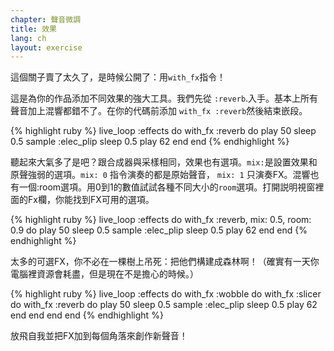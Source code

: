 ```yaml
---
chapter: 聲音微調
title: 效果
lang: ch
layout: exercise
---
```


這個關子賣了太久了，是時候公開了：用`with_fx`指令！

這是為你的作品添加不同效果的強大工具。我們先從 `:reverb`.入手。基本上所有聲音加上混響都錯不了。在你的代碼前添加 `with_fx :reverb`然後結束嵌段。

{% highlight ruby %}
live_loop :effects do
  with_fx :reverb do
    play 50
    sleep 0.5
    sample :elec_plip
    sleep 0.5
    play 62
  end
end
{% endhighlight %}

聽起來大氣多了是吧？跟合成器與采樣相同，效果也有選項。`mix:`是設置效果和原聲強弱的選項。`mix: 0` 指令演奏的都是原始聲音， `mix: 1` 只演奏FX。混響也有一個:room選項。用0到1的數值試試各種不同大小的`room`選項。打開説明視窗裡面的Fx欄，你能找到FX可用的選項。


{% highlight ruby %}
live_loop :effects do
  with_fx :reverb, mix: 0.5, room: 0.9 do
    play 50
    sleep 0.5
    sample :elec_plip
    sleep 0.5
    play 62
  end
end
{% endhighlight %}

太多的可選FX，你不必在一棵樹上吊死：把他們構建成森林啊！（確實有一天你電腦裡資源會耗盡，但是現在不是擔心的時候。）

{% highlight ruby %}
live_loop :effects do
  with_fx :wobble do
    with_fx :slicer do
      with_fx :reverb do
        play 50
        sleep 0.5
        sample :elec_plip
        sleep 0.5
        play 62
      end
    end
  end
end
{% endhighlight %}

放飛自我並把FX加到每個角落來創作新聲音！
